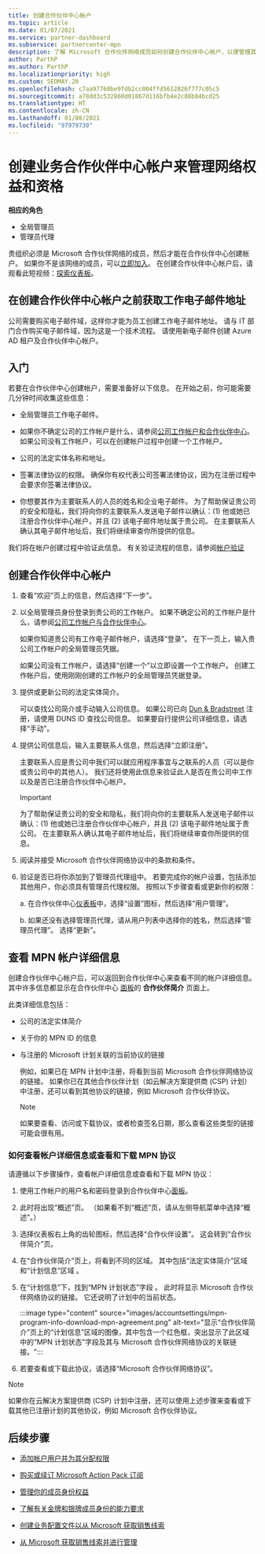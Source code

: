 ```yaml
---
title: 创建合作伙伴中心帐户
ms.topic: article
ms.date: 01/07/2021
ms.service: partner-dashboard
ms.subservice: partnercenter-mpn
description: 了解 Microsoft 合作伙伴网络成员如何创建合作伙伴中心帐户，以便管理其网络权益和资格。
author: ParthP
ms.author: ParthP
ms.localizationpriority: high
ms.custom: SEOMAY.20
ms.openlocfilehash: c7aa97760be9fdb2cc004ffd5612826f777c05c5
ms.sourcegitcommit: a78dd3c532860d01867d116bfb4e2c88b84bcd25
ms.translationtype: HT
ms.contentlocale: zh-CN
ms.lasthandoff: 01/08/2021
ms.locfileid: "97979730"
---
```

# <a name="create-a-partner-center-account-to-manage-network-benefits-and-competencies"></a>创建业务合作伙伴中心帐户来管理网络权益和资格

**相应的角色**

- 全局管理员
- 管理员代理

贵组织必须是 Microsoft 合作伙伴网络的成员，然后才能在合作伙伴中心创建帐户。 如果你不是该网络的成员，可以[立即加入](https://partner.microsoft.com/commercial#)。 在创建合作伙伴中心帐户后，请观看此短视频：[探索仪表板](https://vimeo.com/290338211)。

## <a name="get-a-work-email-address-before-setting-up-a-partner-center-account"></a>在创建合作伙伴中心帐户之前获取工作电子邮件地址

公司需要购买电子邮件域，这样你才能为员工创建工作电子邮件地址。 请与 IT 部门合作购买电子邮件域，因为这是一个技术流程。 请使用新电子邮件创建 Azure AD 租户及合作伙伴中心帐户。

## <a name="get-started"></a>入门

若要在合作伙伴中心创建帐户，需要准备好以下信息。 在开始之前，你可能需要几分钟时间收集这些信息：

- 全局管理员工作电子邮件。

- 如果你不确定公司的工作帐户是什么，请参阅[公司工作帐户和合作伙伴中心](azure-active-directory-tenants-and-partner-center.md)。如果公司没有工作帐户，可以在创建帐户过程中创建一个工作帐户。 

- 公司的法定实体名称和地址。  

- 签署法律协议的权限。 确保你有权代表公司签署法律协议，因为在注册过程中会要求你签署法律协议。

- 你想要其作为主要联系人的人员的姓名和企业电子邮件。 为了帮助保证贵公司的安全和隐私，我们将向你的主要联系人发送电子邮件以确认：(1) 他或她已注册合作伙伴中心帐户，并且 (2) 该电子邮件地址属于贵公司。 在主要联系人确认其电子邮件地址后，我们将继续审查你所提供的信息。

我们将在帐户创建过程中验证此信息。 有关验证流程的信息，请参阅[帐户验证](verification-responses.md)
 
## <a name="create-a-partner-center-account"></a>创建合作伙伴中心帐户

1.  查看“欢迎”页上的信息，然后选择“下一步”。

2.  以全局管理员身份登录到贵公司的工作帐户。 如果不确定公司的工作帐户是什么，请参阅[公司工作帐户与合作伙伴中心](azure-active-directory-tenants-and-partner-center.md)。

    如果你知道贵公司有工作电子邮件帐户，请选择“登录”。 在下一页上，输入贵公司工作帐户的全局管理员凭据。 

    如果公司没有工作帐户，请选择“创建一个”以立即设置一个工作帐户。 创建工作帐户后，使用刚刚创建的工作帐户的全局管理员凭据登录。

3.  提供或更新公司的法定实体简介。

    可以查找公司简介或手动输入公司信息。 如果公司已向 [Dun & Bradstreet](https://partner.microsoft.com/marketing/usisvshowcase/dunandbrad) 注册，请使用 DUNS ID 查找公司信息。 如果要自行提供公司详细信息，请选择“手动”。

4. 提供公司信息后，输入主要联系人信息，然后选择“立即注册”。

    主要联系人应是贵公司中我们可以就应用程序事宜与之联系的人员（可以是你或贵公司中的其他人）。 我们还将使用此信息来验证此人是否在贵公司中工作以及是否已注册合作伙伴中心帐户。

    > [!IMPORTANT]  
    > 为了帮助保证贵公司的安全和隐私，我们将向你的主要联系人发送电子邮件以确认：(1) 他或她已注册合作伙伴中心帐户，并且 (2) 该电子邮件地址属于贵公司。 在主要联系人确认其电子邮件地址后，我们将继续审查你所提供的信息。

5.  阅读并接受 Microsoft 合作伙伴网络协议中的条款和条件。 

6.  验证是否已将你添加到了管理员代理组中。 若要完成你的帐户设置，包括添加其他用户，你必须具有管理员代理权限。 按照以下步骤查看或更新你的权限：

    a. 在合作伙伴中心[仪表板](https://partner.microsoft.com/dashboard/home**)中，选择“设置”图标，然后选择“用户管理”。  

    b. 如果还没有选择管理员代理，请从用户列表中选择你的姓名，然后选择“管理员代理”。 选择“更新”。  

## <a name="view-mpn-account-details"></a>查看 MPN 帐户详细信息

创建合作伙伴中心帐户后，可以返回到合作伙伴中心来查看不同的帐户详细信息。 其中许多信息都显示在合作伙伴中心 [面板](https://partner.microsoft.com/dashboard)的 **合作伙伴简介** 页面上。

此类详细信息包括：

- 公司的法定实体简介

- 关于你的 MPN ID 的信息

- 与注册的 Microsoft 计划关联的当前协议的链接

  例如，如果已在 MPN 计划中注册，将看到当前 Microsoft 合作伙伴网络协议的链接。 如果你已在其他合作伙伴计划（如云解决方案提供商 (CSP) 计划）中注册，还可以看到其他协议的链接，例如 Microsoft 合作伙伴协议。 

  > [!NOTE]
  > 如果要查看、访问或下载协议，或者检查签名日期，那么查看这些类型的链接可能会很有用。

### <a name="how-to-view-account-details-or-view-and-download-the-mpn-agreement"></a>如何查看帐户详细信息或查看和下载 MPN 协议

请遵循以下步骤操作，查看帐户详细信息或查看和下载 MPN 协议：

1. 使用工作帐户的用户名和密码登录到合作伙伴中心[面板](https://partner.microsoft.com/dashboard)。

2. 此时将出现“概述”页。 （如果看不到“概述”页，请从左侧导航菜单中选择“概述”。）

3. 选择仪表板右上角的齿轮图标，然后选择“合作伙伴设置”。 这会转到“合作伙伴简介”页。

4. 在“合作伙伴简介”页上，将看到不同的区域。 其中包括“法定实体简介”区域和“计划信息”区域 。

5. 在“计划信息”下，找到“MPN 计划状态”字段 。 此时将显示 Microsoft 合作伙伴网络协议的链接。 它还说明了计划中的当前状态。


   :::image type="content" source="images/accountsettings/mpn-program-info-download-mpn-agreement.png" alt-text="显示“合作伙伴简介”页上的“计划信息”区域的图像，其中包含一个红色框，突出显示了此区域中的“MPN 计划状态”字段及其与 Microsoft 合作伙伴网络协议的关联链接。":::

6. 若要查看或下载此协议，请选择“Microsoft 合作伙伴网络协议”。  

> [!NOTE]
> 如果你在云解决方案提供商 (CSP) 计划中注册，还可以使用上述步骤来查看或下载其他已注册计划的其他协议，例如 Microsoft 合作伙伴协议。

## <a name="next-steps"></a>后续步骤

-   [添加帐户用户并为其分配权限](create-user-accounts-and-set-permissions.md)

-   [购买或续订 Microsoft Action Pack 订阅](mpn-get-action-pack.md)

-   [管理你的成员身份权益](manage-your-partner-network-benefits.md)

-   [了解有关金牌和银牌成员身份的能力要求](https://partner.microsoft.com/membership/competencies)

-   [创建业务配置文件以从 Microsoft 获取销售线索](create-a-marketing-profile.md)

-   [从 Microsoft 获取销售线索并进行管理](manage-leads.md)
